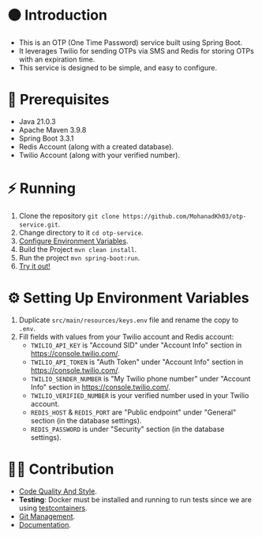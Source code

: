 # ⚫ Introduction
- This is an OTP (One Time Password) service built using Spring Boot.
- It leverages Twilio for sending OTPs via SMS and Redis for storing OTPs with an expiration time.
- This service is designed to be simple, and easy to configure.

# 🔴 Prerequisites
- Java 21.0.3
- Apache Maven 3.9.8
- Spring Boot 3.3.1
- Redis Account (along with a created database).
- Twilio Account (along with your verified number).

# ⚡ Running
1. Clone the repository `git clone https://github.com/MohanadKh03/otp-service.git`.
2. Change directory to it `cd otp-service`.
3. [Configure Environment Variables](#-setting-up-environment-variables).
4. Build the Project `mvn clean install`.
5. Run the project `mvn spring-boot:run`.
6. [Try it out!](docs/usage.md)

# ⚙ Setting Up Environment Variables
1. Duplicate `src/main/resources/keys.env` file and rename the copy to `.env`.
2. Fill fields with values from your Twilio account and Redis account:
   - `TWILIO_API_KEY` is "Accound SID" under "Account Info" section in https://console.twilio.com/.
   - `TWILIO_API_TOKEN` is "Auth Token" under "Account Info" section in https://console.twilio.com/.
   - `TWILIO_SENDER_NUMBER` is "My Twilio phone number" under "Account Info" section in https://console.twilio.com/.
   - `TWILIO_VERIFIED_NUMBER` is your verified number used in your Twilio account.
   - `REDIS_HOST` & `REDIS_PORT` are "Public endpoint" under "General" section (in the database settings).
   - `REDIS_PASSWORD` is under "Security" section (in the database settings).

# 🙋‍♂️ Contribution
- [Code Quality And Style](https://github.com/Ahmad-AlDeeb/ittovative-knowledge-base/blob/master/%F0%9F%94%B4%20Demos/Code%20Quality%20And%20Style.md).
- **Testing**: Docker must be installed and running to run tests since we are using [testcontainers](https://testcontainers.com/).
- [Git Management](https://github.com/Ahmad-AlDeeb/ittovative-knowledge-base/blob/master/%F0%9F%94%B4%20Demos/Git%20Management%20Policy.md).
- [Documentation](https://github.com/Ahmad-AlDeeb/ittovative-knowledge-base/blob/master/%F0%9F%94%B4%20Demos/Documentation.md).
